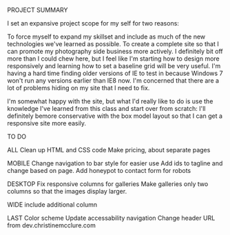 PROJECT SUMMARY

I set an expansive project scope for my self for two reasons:

To force myself to expand my skillset and include as much of the new technologies we've learned as possible.
To create a complete site so that I can promote my photography side business more actively.
I definitely bit off more than I could chew here, but I feel like I'm starting how to design more responsively and learning how to set a baseline grid will be very useful. I'm having a hard time finding older versions of IE to test in because Windows 7 won't run any versions earlier than IE8 now. I'm concerned that there are a lot of problems hiding on my site that I need to fix.

I'm somewhat happy with the site, but what I'd really like to do is use the knowledge I've learned from this class and start over from scratch: I'll definitely bemore conservative with the box model layout so that I can get a responsive site more easily.

TO DO

ALL Clean up HTML and CSS code Make pricing, about separate pages

MOBILE Change navigation to bar style for easier use Add ids to tagline and change based on page. Add honeypot to contact form for robots

DESKTOP Fix responsive columns for galleries Make galleries only two columns so that the images display larger.

WIDE include additional column

LAST Color scheme Update accessability navigation Change header URL from dev.christinemcclure.com

